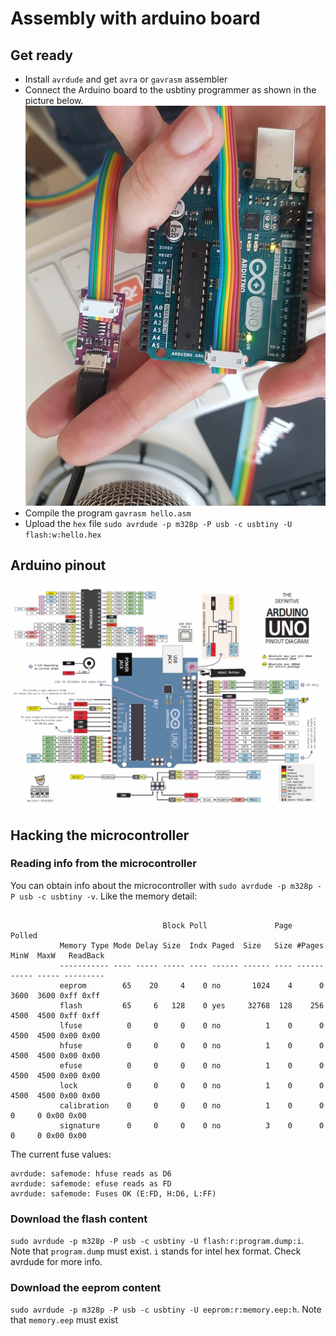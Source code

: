 # Assembly with arduino board

## Get ready

- Install `avrdude` and get `avra` or `gavrasm` assembler
- Connect the Arduino board to the usbtiny programmer as shown in the picture below.
![isp](isp2.jpg)
- Compile the program `gavrasm hello.asm`
- Upload the `hex` file `sudo avrdude -p m328p -P usb -c usbtiny -U flash:w:hello.hex`

## Arduino pinout

![pinout](uno.jpg)

## Hacking the microcontroller

### Reading info from the microcontroller

You can obtain info about the microcontroller with `sudo avrdude -p m328p -P usb -c usbtiny -v`. Like the memory detail:

```

                                  Block Poll               Page                       Polled
           Memory Type Mode Delay Size  Indx Paged  Size   Size #Pages MinW  MaxW   ReadBack
           ----------- ---- ----- ----- ---- ------ ------ ---- ------ ----- ----- ---------
           eeprom        65    20     4    0 no       1024    4      0  3600  3600 0xff 0xff
           flash         65     6   128    0 yes     32768  128    256  4500  4500 0xff 0xff
           lfuse          0     0     0    0 no          1    0      0  4500  4500 0x00 0x00
           hfuse          0     0     0    0 no          1    0      0  4500  4500 0x00 0x00
           efuse          0     0     0    0 no          1    0      0  4500  4500 0x00 0x00
           lock           0     0     0    0 no          1    0      0  4500  4500 0x00 0x00
           calibration    0     0     0    0 no          1    0      0     0     0 0x00 0x00
           signature      0     0     0    0 no          3    0      0     0     0 0x00 0x00
```

The current fuse values:

```
avrdude: safemode: hfuse reads as D6
avrdude: safemode: efuse reads as FD
avrdude: safemode: Fuses OK (E:FD, H:D6, L:FF)
```

### Download the flash content

`sudo avrdude -p m328p -P usb -c usbtiny -U flash:r:program.dump:i`. Note that `program.dump` must exist. `i` stands for intel hex format. Check avrdude for more info.

### Download the eeprom content

`sudo avrdude -p m328p -P usb -c usbtiny -U eeprom:r:memory.eep:h`. Note that `memory.eep` must exist
